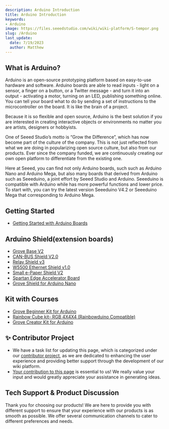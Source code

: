 ```yaml
---
description: Arduino Introduction
title: Arduino Introduction
keywords:
- Arduino
image: https://files.seeedstudio.com/wiki/wiki-platform/S-tempor.png
slug: /Arduino
last_update:
  date: 7/19/2023
  author: Matthew
---
```

<!-- ---
name: Arduino Introduction
nointro:
--- -->

## What is Arduino?

Arduino is an open-source prototyping platform based on easy-to-use hardware and software. Arduino boards are able to read inputs - light on a sensor, a finger on a button, or a Twitter message - and turn it into an output - activating a motor, turning on an LED, publishing something online. You can tell your board what to do by sending a set of instructions to the microcontroller on the board. It is like the brain of a project.

Because it is so flexible and open source, Arduino is the best solution if you are interested in creating interactive objects or environments no matter you are artists, designers or hobbyists.

One of Seeed Studio’s motto is “Grow the Difference”, which has now become part of the culture of the company. This is not just reflected from what we are doing in popularizing open source culture, but also from our products. Ever since the company funded, we are continuously creating our own open platform to differentiate from the existing one.

Here at  Seeed, you can find not only Arduino boards, such such as Arduino Nano and Arduino Mega, but also many boards that derived from Arduino such as Seeeduino, a joint effort by Seeed Studio and Arduino. Seeeduino is compatible with Arduino while has more powerful functions and lower price. To start with, you can try the latest version Seeeduino V4.2 or Seeeduino Mega that corresponding to Arduino Mega.

## Getting Started

- [Getting Started with Arduino Boards](https://wiki.seeedstudio.com/Getting_Started_with_Arduino/)

## Arduino Shield(extension boards)

- [Grove Base V2](https://wiki.seeedstudio.com/Base_Shield_V2/)
- [CAN-BUS Shield V2.0](https://wiki.seeedstudio.com/CAN-BUS_Shield_V2.0/)
- [Relay Shield v3](https://wiki.seeedstudio.com/Relay_Shield_v3/)
- [W5500 Ethernet Shield v1.0](https://wiki.seeedstudio.com/W5500_Ethernet_Shield_v1.0/)
- [Small e-Paper Shield V2](https://wiki.seeedstudio.com/Small_e-Paper_Shield_V2/)
- [Spartan Edge Accelerator Board](https://wiki.seeedstudio.com/Spartan-Edge-Accelerator-Board/)
- [Grove Shield for Arduino Nano](https://wiki.seeedstudio.com/Grove_Shield_for_Arduino_Nano/)

## Kit with Courses

- [Grove Beginner Kit for Arduino](https://wiki.seeedstudio.com/Grove-Beginner-Kit-For-Arduino/)
- [Rainbow Cube kit- RGB 4X4X4 (Rainbowduino Compatible)](https://wiki.seeedstudio.com/Rainbow_Cube_kit_RGB_4_4_4_Rainbowduino_Compatible/)
- [Grove Creator Kit for Arduino](https://wiki.seeedstudio.com/Grove-Creator-Kit-1/)

## ✨ Contributor Project

- We have a task list for updating this page, which is categorized under our [contributor project](https://github.com/orgs/Seeed-Studio/projects/6/views/1?pane=issue&itemId=30957479), as we are dedicated to enhancing the user experience and providing better support through the development of our wiki platform.
- [Your contribution to this page](https://github.com/orgs/Seeed-Studio/projects/6/views/1?pane=issue&itemId=33963525) is essential to us! We really value your input and would greatly appreciate your assistance in generating ideas.

## Tech Support & Product Discussion

Thank you for choosing our products! We are here to provide you with different support to ensure that your experience with our products is as smooth as possible. We offer several communication channels to cater to different preferences and needs.

<div class="button_tech_support_container">
<a href="https://forum.seeedstudio.com/" class="button_forum"></a> 
<a href="https://www.seeedstudio.com/contacts" class="button_email"></a>
</div>

<div class="button_tech_support_container">
<a href="https://discord.gg/eWkprNDMU7" class="button_discord"></a> 
<a href="https://github.com/Seeed-Studio/wiki-documents/discussions/69" class="button_discussion"></a>
</div>
